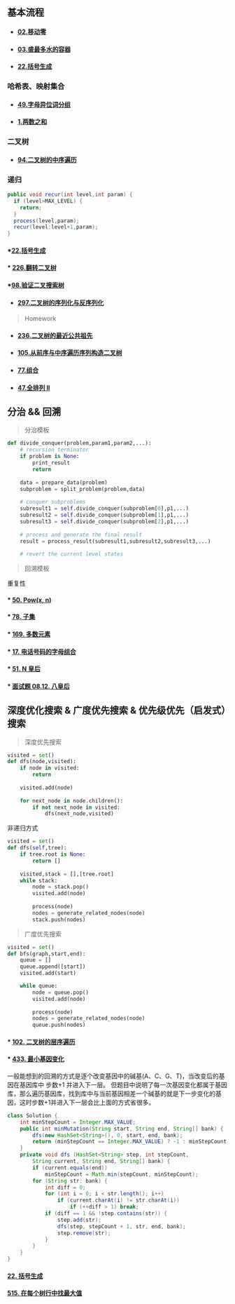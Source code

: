 ##  基本流程

* #### [02.移动零](https://leetcode-cn.com/problems/move-zeroes/submissions/)
* #### [03.盛最多水的容器](https://leetcode-cn.com/problems/container-with-most-water/)
* #### [22.括号生成](https://leetcode-cn.com/problems/generate-parentheses/)

### 哈希表、映射集合

* #### [49.字母异位词分组](https://leetcode-cn.com/problems/group-anagrams/)
* #### [1.两数之和](https://leetcode-cn.com/problems/two-sum/)

### 二叉树

* #### [94.二叉树的中序遍历](https://leetcode-cn.com/problems/binary-tree-inorder-traversal/)

### 递归

```java
public void recur(int level,int param) {
  if (level>MAX_LEVEL) {
    return;
  }
  process(level,param);
  recur(level:level+1,param);
}
```

#### *[22.括号生成](https://leetcode-cn.com/problems/generate-parentheses/)

#### * [226.翻转二叉树](https://leetcode-cn.com/problems/invert-binary-tree/)

####  *[98.验证二叉搜索树](https://leetcode-cn.com/problems/validate-binary-search-tree/)

- #### [297.二叉树的序列化与反序列化](https://leetcode-cn.com/problems/serialize-and-deserialize-binary-tree/)

> Homework

- #### [236.二叉树的最近公共祖先](https://leetcode-cn.com/problems/lowest-common-ancestor-of-a-binary-tree/)
- #### [ 105.从前序与中序遍历序列构造二叉树](https://leetcode-cn.com/problems/construct-binary-tree-from-preorder-and-inorder-traversal/)
- #### [77.组合](https://leetcode-cn.com/problems/combinations/)
- #### [47.全排列 II](https://leetcode-cn.com/problems/permutations-ii/)

## 分治 && 回溯



> 分治模板

```python
def divide_conquer(problem,param1,param2,...):
    # recursion terminator
    if problem is None:
        print_result
        return
    
    data = prepare_data(problem)
    subproblem = split_problem(problem,data)
    
    # conquer subproblems
    subresult1 = self.divide_conquer(subproblem[0],p1,...)
    subresult2 = self.divide_conquer(subproblem[1],p1,...)
    subresult3 = self.divide_conquer(subproblem[2],p1,...)
    
    # process and generate the final result
    result = process_result(subresult1,subresult2,subresult3,...)
    
    # revert the current level states
```



> 回溯模板



重复性

#### * [50. Pow(x, n)](https://leetcode-cn.com/problems/powx-n/)

#### * [78. 子集](https://leetcode-cn.com/problems/subsets/)



#### * [169. 多数元素](https://leetcode-cn.com/problems/majority-element/)

#### * [17. 电话号码的字母组合](https://leetcode-cn.com/problems/letter-combinations-of-a-phone-number/)

#### * [51. N 皇后](https://leetcode-cn.com/problems/n-queens/)

#### * [面试题 08.12. 八皇后](https://leetcode-cn.com/problems/eight-queens-lcci/)



## 深度优化搜索 & 广度优先搜索 & 优先级优先（启发式）搜索



> 深度优先搜索


```python
visited = set()
def dfs(node,visited):
    if node in visited:
        return
    
    visited.add(node)
    
	for next_node in node.children():
        if not next_node in visited:
            dfs(next_node,visited)
```


非递归方式


```python
visited = set()
def dfs(self,tree):
    if tree.root is None:
        return []
    
    visited,stack = [],[tree.root]
	while stack:
        node = stack.pop()
        visited.add(node)
        
        process(node)
        nodes = generate_related_nodes(node)
        stack.push(nodes)
```


> 广度优先搜索

```python
visited = set()
def bfs(graph,start,end):
    queue = []
    queue.append([start])
    visited.add(start)

	while queue:
        node = queue.pop()
        visited.add(node)
        
        process(node)
        nodes = generate_related_nodes(node)
        queue.push(nodes)
```





#### * [102. 二叉树的层序遍历](https://leetcode-cn.com/problems/binary-tree-level-order-traversal/)

#### * [433. 最小基因变化](https://leetcode-cn.com/problems/minimum-genetic-mutation/)

一般能想到的回溯的方式是逐个改变基因中的碱基(A、C、G、T)，当改变后的基因在基因库中 步数+1 并进入下一层。
但题目中说明了每一次基因变化都属于基因库，那么遍历基因库，找到库中与当前基因相差一个碱基的就是下一步变化的基因，这时步数+1并进入下一层会比上面的方式省很多。

```java
class Solution {
    int minStepCount = Integer.MAX_VALUE;
    public int minMutation(String start, String end, String[] bank) {
        dfs(new HashSet<String>(), 0, start, end, bank);
        return (minStepCount == Integer.MAX_VALUE) ? -1 : minStepCount;
    }
    private void dfs (HashSet<String> step, int stepCount, 
        String current, String end, String[] bank) {
        if (current.equals(end)) 
            minStepCount = Math.min(stepCount, minStepCount);
        for (String str: bank) {
            int diff = 0;
            for (int i = 0; i < str.length(); i++) 
                if (current.charAt(i) != str.charAt(i))
                    if (++diff > 1) break;
            if (diff == 1 && !step.contains(str)) {
                step.add(str);
                dfs(step, stepCount + 1, str, end, bank);
                step.remove(str);
            }
        }
    }
}
```



#### [22. 括号生成](https://leetcode-cn.com/problems/generate-parentheses/)

#### [515. 在每个树行中找最大值](https://leetcode-cn.com/problems/find-largest-value-in-each-tree-row/)









